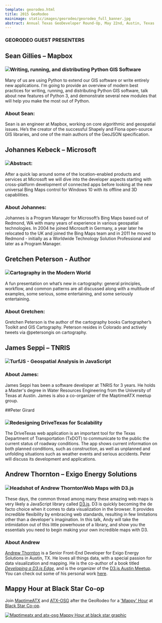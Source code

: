 ```yaml
---
template: georodeo.html
title: 2015 GeoRodeo
mainimage: static/images/georodeo/georodeo_full_banner.jpg
abstract: Annual Texas GeoDeveloper Round-Up, May 22nd, Austin, Texas
---
```

### GEORODEO GUEST PRESENTERS

## Sean Gillies – Mapbox
<h3><img class="img-circle pull-right presenter" src="{{m.link('static/images/georodeo/presenters/sean_gillies.jpg')}}">Writing, running, and distributing Python GIS Software</h3>

Many of us are using Python to extend our GIS software or write entirely new applications. I'm going to provide an overview of modern best practices for writing, running, and distributing Python GIS software, talk about new features of Python 3, and demonstrate several new modules that will help you make the most out of Python.

### About Sean:
Sean is an engineer at Mapbox, working on core algorithmic and geospatial
issues. He’s the creator of the successful Shapely and Fiona open-source GIS
libraries, and one of the main authors of the GeoJSON specification.

## Johannes Kebeck – Microsoft 
<h3><img class="img-circle pull-right presenter" src="{{m.link('static/images/georodeo/presenters/johanne_kabek.jpg')}}">Abstract:</h3>

After a quick lap around some of the location-enabled products and services at Microsoft we will dive into the developer aspects starting with cross-platform development of connected apps before looking at the new universal Bing Maps control for Windows 10 with its offline and 3D capabilities.

### About Johannes:
Johannes is a Program Manager for Microsoft’s Bing Maps based out of Redmond, WA with many years of experience in various geospatial technologies. In 2004 he joined Microsoft in Germany, a year later he relocated to the UK and joined the Bing Maps team and in 2011 he moved to Redmond - initially as a Worldwide Technology Solution Professional and later as a Program Manager.

## Gretchen Peterson - Author
<h3><img class="img-circle pull-right presenter" src="{{m.link('static/images/georodeo/presenters/gretchen_peterson.jpg')}}">Cartography in the Modern World</h3>

A fun presentation on what’s new in cartography: general principles, workflow, and common patterns are all discussed along with a multitude of examples, some serious, some entertaining, and some seriously entertaining.</p>

### About Gretchen:
Gretchen Peterson is the author of the cartography books Cartographer’s Toolkit and GIS Cartography. Peterson resides in Colorado and actively tweets via @petersongis on cartography.

## James Seppi – TNRIS
<h3><img class="img-circle pull-right presenter" src="{{m.link('static/images/georodeo/presenters/james_seppi.jpg')}}">TurfJS - Geospatial Analysis in JavaScript</h3>

### About James:

James Seppi has been a software developer at TNRIS for 3 years. He holds a Master's degree in Water Resources Engineering from the University of Texas at Austin. James is also a co-organizer of the MaptimeATX meetup group.

##Peter Girard
<h3><img class="img-circle pull-right presenter" src="{{m.link('static/images/georodeo/presenters/peter_girard.jpg')}}">Redesigning DriveTexas for Scalability</h3>

The DriveTexas web application is an important tool for the Texas Department of Transportation (TxDOT) to communicate to the public the current status of roadway conditions. The app shows current information on both planned conditions, such as construction, as well as unplanned and unfolding situations such as weather events and serious accidents. Peter will discuss its development and applications.

## Andrew Thornton – Exigo Energy Solutions
<h3><img class="img-circle pull-right presenter" src="{{m.link('static/images/georodeo/presenters/andrew_thornton.jpg')}}" alt="Headshot of Andrew Thornton">Web Maps with D3.js</h3>

These days, the common thread among many these amazing web maps is very likely a JavaScript library called [D3.js](http://d3js.org). D3 is quickly becoming the de facto choice when it comes to data visualization in the browser. It provides incredible flexibility by embracing web standards, resulting in few limitations other than a developer's imagination. In this talk, Andy will take the intimidation out of this little powerhouse of a library, and show you the essentials you need to begin making your own incredible maps with D3.

### About Andrew

[Andrew Thornton](https://twitter.com/encodingpixels) is a Senior Front-End Developer for Exigo Energy Solutions in Austin, TX. He loves all things data, with a special passion for data visualization and mapping. He is the co-author of a book titled [*Developing a D3.js Edge*](http://bleedingedgepress.com/our-books/developing-a-d3-js-edge/), and is the organizer of the [D3.js Austin Meetup](http://www.meetup.com/Austin-d3-js-Meetup/events/221862691/). You can check out some of his personal work [here](http://encodingpixels.com).

## Mappy Hour at Black Star Co-op
Join [MaptimeATX](http://www.meetup.com/maptimeatx/) and [ATX-OSG](http://www.meetup.com/atx-osg/) after the GeoRodeo for a ['Mappy' Hour](http://www.meetup.com/MaptimeATX/events/221439962/) at [Black Star Co-op](https://goo.gl/maps/fyn2u).

<a href="http://www.meetup.com/MaptimeATX/events/221439962/"> <img src="{{m.link('static/images/georodeo/mappyhour_sm.jpg')}}" alt="Maptimeatx and atx-osg Mappy Hour at black star graphic"></a>





